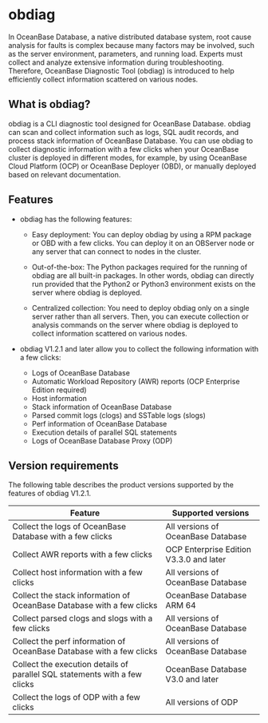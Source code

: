 # obdiag

In OceanBase Database, a native distributed database system, root cause analysis for faults is complex because many factors may be involved, such as the server environment, parameters, and running load. Experts must collect and analyze extensive information during troubleshooting. Therefore, OceanBase Diagnostic Tool (obdiag) is introduced to help efficiently collect information scattered on various nodes.

## What is obdiag?

obdiag is a CLI diagnostic tool designed for OceanBase Database. obdiag can scan and collect information such as logs, SQL audit records, and process stack information of OceanBase Database. You can use obdiag to collect diagnostic information with a few clicks when your OceanBase cluster is deployed in different modes, for example, by using OceanBase Cloud Platform (OCP) or OceanBase Deployer (OBD), or manually deployed based on relevant documentation.

## Features

* obdiag has the following features:

   * Easy deployment: You can deploy obdiag by using a RPM package or OBD with a few clicks. You can deploy it on an OBServer node or any server that can connect to nodes in the cluster.

   * Out-of-the-box: The Python packages required for the running of obdiag are all built-in packages. In other words, obdiag can directly run provided that the Python2 or Python3 environment exists on the server where obdiag is deployed.

   * Centralized collection: You need to deploy obdiag only on a single server rather than all servers. Then, you can execute collection or analysis commands on the server where obdiag is deployed to collect information scattered on various nodes.

* obdiag V1.2.1 and later allow you to collect the following information with a few clicks:

   * Logs of OceanBase Database
   * Automatic Workload Repository (AWR) reports (OCP Enterprise Edition required)
   * Host information
   * Stack information of OceanBase Database
   * Parsed commit logs (clogs) and SSTable logs (slogs)
   * Perf information of OceanBase Database
   * Execution details of parallel SQL statements
   * Logs of OceanBase Database Proxy (ODP)

## Version requirements

The following table describes the product versions supported by the features of obdiag V1.2.1.

| Feature | Supported versions |
|-------|------------|  
| Collect the logs of OceanBase Database with a few clicks | All versions of OceanBase Database |
| Collect AWR reports with a few clicks | OCP Enterprise Edition V3.3.0 and later |
| Collect host information with a few clicks | All versions of OceanBase Database |
| Collect the stack information of OceanBase Database with a few clicks | OceanBase Database ARM 64 |
| Collect parsed clogs and slogs with a few clicks | All versions of OceanBase Database |
| Collect the perf information of OceanBase Database with a few clicks | All versions of OceanBase Database |
| Collect the execution details of parallel SQL statements with a few clicks | OceanBase Database V3.0 and later |
| Collect the logs of ODP with a few clicks | All versions of ODP |

<!-- ## References

For more information about obdiag, see the [obdiag documentation](https://www.oceanbase.com/docs/obdiag-cn).

* [obdiag V1.2.1 documentation](https://www.oceanbase.com/docs/common-obdiag-cn-1000000000164123) -->
